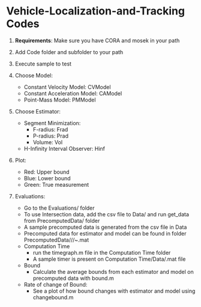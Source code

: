 # Vehicle-Localization-and-Tracking Codes

1. **Requirements**: Make sure you have CORA and mosek in your path 
2. Add Code folder and subfolder to your path
3. Execute sample to test
4. Choose Model:
	- Constant Velocity Model: CVModel
	- Constant Acceleration Model: CAModel
	- Point-Mass Model: PMModel
5. Choose Estimator:
	- Segment Minimization:
		- F-radius: Frad
		- P-radius: Prad
		- Volume: Vol
	- H-Infinity Interval Observer: Hinf
6. Plot:
	- Red: Upper bound
  	- Blue: Lower bound
  	- Green: True measurement

7. Evaluations:
	- Go to the Evaluations/ folder
	- To use Intersection data, add the csv file to Data/ and run get_data from PrecomputedData/ folder
	- A sample precomputed data is generated from the csv file in Data
	- Precomputed data for estimator and model can be found in folder PrecomputedData/<estimator>/<model>/~.mat
	
	* Computation Time
		- run the timegraph.m file in the Computation Time folder
		- A sample timer is present on Computation Time/Data/<estimator>.mat file
	* Bound
		- Calculate the average bounds from each estimator and model on precomputed data with bound.m
	* Rate of change of Bound:
		- See a plot of how bound changes with estimator and model using changebound.m

		
